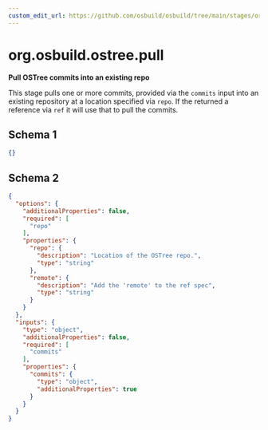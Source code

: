 ```yaml
---
custom_edit_url: https://github.com/osbuild/osbuild/tree/main/stages/org.osbuild.ostree.pull.meta.json
---
```

# org.osbuild.ostree.pull
<!--
[//]: # ( DO NOT MODIFY THIS FILE! )
[//]: # ( This content is generated by `scripts/pull_osbuild_modules.py` )
[//]: # ( Rather change the source of this: https://github.com/osbuild/osbuild/tree/main/stages/org.osbuild.ostree.pull.meta.json )
-->

**Pull OSTree commits into an existing repo**

This stage pulls one or more commits, provided via
the `commits` input into an existing repository at
a location specified via `repo`.
If the returned a reference via `ref` it will use
that to pull the commits.

## Schema 1

```json
{}
```

## Schema 2

```json
{
  "options": {
    "additionalProperties": false,
    "required": [
      "repo"
    ],
    "properties": {
      "repo": {
        "description": "Location of the OSTree repo.",
        "type": "string"
      },
      "remote": {
        "description": "Add the 'remote' to the ref spec",
        "type": "string"
      }
    }
  },
  "inputs": {
    "type": "object",
    "additionalProperties": false,
    "required": [
      "commits"
    ],
    "properties": {
      "commits": {
        "type": "object",
        "additionalProperties": true
      }
    }
  }
}
```
